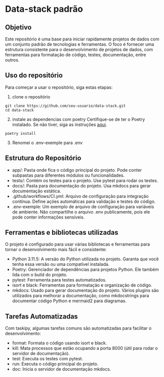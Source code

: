 # Data-stack padrão

## Objetivo

Este repositório é uma base para iniciar rapidamente projetos de dados com um conjunto padrão de tecnologias e ferramentas. O foco é fornecer uma estrutura consistente para o desenvolvimento de projetos de dados, com ferramentas para formatação de código, testes, documentação, entre outros.

## Uso do repositório

Para começar a usar o repositório, siga estas etapas:

1. clone o repositório

```
git clone https://github.com/seu-usuario/data-stack.git
cd data-stack
```

2. instale as dependencias com poetry
Certifique-se de ter o Poetry instalado. Se não tiver, siga as instruções [aqui](https://python-poetry.org/docs/).

```
poetry install
```

3. Renomei o .env-exemple para .env


## Estrutura do Repositório

- app/: Pasta onde fica o código principal do projeto. Pode conter subpastas para diferentes módulos ou funcionalidades.
- tests/: Contém os testes para o projeto. Use pytest para rodar os testes.
- docs/: Pasta para documentação do projeto. Usa mkdocs para gerar documentação estática.
- .github/workflows/CI.yml: Arquivo de configuração para integração contínua. Define ações automáticas para validação e testes do código.
- .env-exemple: Um exemplo de arquivo de configuração para variáveis de ambiente. Não compartilhe o arquivo .env publicamente, pois ele pode conter informações sensíveis.


## Ferramentas e bibliotecas utilizadas

O projeto é configurado para usar várias bibliotecas e ferramentas para tornar o desenvolvimento mais fácil e consistente:

- Python 3.11.5: A versão do Python utilizada no projeto. Garanta que você tenha essa versão ou uma compatível instalada.
- Poetry: Gerenciador de dependências para projetos Python. Ele também lida com o build do projeto.
- pytest: Ferramenta para testes automatizados.
- isort e black: Ferramentas para formatação e organização de código.
- mkdocs: Usado para gerar documentação do projeto. Vários plugins são utilizados para melhorar a documentação, como mkdocstrings para documentar código Python e mermaid2 para diagramas.

## Tarefas Automatizadas

Com taskipy, algumas tarefas comuns são automatizadas para facilitar o desenvolvimento:

- format: Formata o código usando isort e black.
- kill: Mata processos que estão ocupando a porta 8000 (útil para rodar o servidor de documentação).
- test: Executa os testes com pytest.
- run: Executa o código principal do projeto.
- doc: Inicia o servidor de documentação mkdocs.